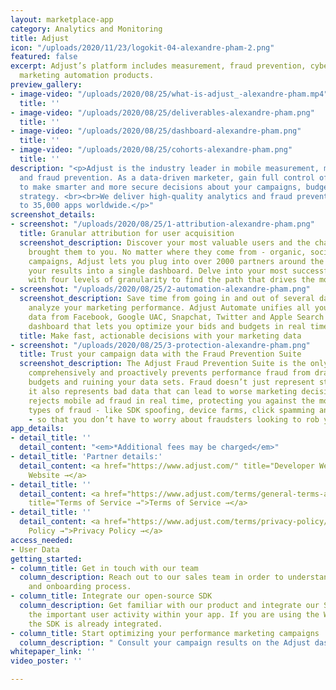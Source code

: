 ```yaml
---
layout: marketplace-app
category: Analytics and Monitoring
title: Adjust
icon: "/uploads/2020/11/23/logokit-04-alexandre-pham-2.png"
featured: false
excerpt: Adjust’s platform includes measurement, fraud prevention, cybersecurity and
  marketing automation products.
preview_gallery:
- image-video: "/uploads/2020/08/25/what-is-adjust_-alexandre-pham.mp4"
  title: ''
- image-video: "/uploads/2020/08/25/deliverables-alexandre-pham.png"
  title: ''
- image-video: "/uploads/2020/08/25/dashboard-alexandre-pham.png"
  title: ''
- image-video: "/uploads/2020/08/25/cohorts-alexandre-pham.png"
  title: ''
description: "<p>Adjust is the industry leader in mobile measurement, marketing automation
  and fraud prevention. As a data-driven marketer, gain full control of your data
  to make smarter and more secure decisions about your campaigns, budgets and app
  strategy. <br><br>We deliver high-quality analytics and fraud prevention solutions
  to 35,000 apps worldwide.</p>"
screenshot_details:
- screenshot: "/uploads/2020/08/25/1-attribution-alexandre-pham.png"
  title: Granular attribution for user acquisition
  screenshot_description: Discover your most valuable users and the channels that
    brought them to you. No matter where they come from - organic, social or paid
    campaigns, Adjust lets you plug into over 2000 partners around the world and filter
    your results into a single dashboard. Delve into your most successful campaigns
    with four levels of granularity to find the path that drives the most success.
- screenshot: "/uploads/2020/08/25/2-automation-alexandre-pham.png"
  screenshot_description: Save time from going in and out of several dashboards to
    analyze your marketing performance. Adjust Automate unifies all your campaign
    data from Facebook, Google UAC, Snapchat, Twitter and Apple Search ads in a single
    dashboard that lets you optimize your bids and budgets in real time.
  title: Make fast, actionable decisions with your marketing data
- screenshot: "/uploads/2020/08/25/3-protection-alexandre-pham.png"
  title: Trust your campaign data with the Fraud Prevention Suite
  screenshot_description: The Adjust Fraud Prevention Suite is the only solution that
    comprehensively and proactively prevents performance fraud from draining your
    budgets and ruining your data sets. Fraud doesn’t just represent stolen money,
    it also represents bad data that can lead to worse marketing decisions. Adjust
    rejects mobile ad fraud in real time, protecting you against the most advanced
    types of fraud - like SDK spoofing, device farms, click spamming and click injection
    - so that you don’t have to worry about fraudsters looking to rob you blind.
app_details:
- detail_title: ''
  detail_content: "<em>*Additional fees may be charged</em>"
- detail_title: 'Partner details:'
  detail_content: <a href="https://www.adjust.com/" title="Developer Website →">Developer
    Website →</a>
- detail_title: ''
  detail_content: <a href="https://www.adjust.com/terms/general-terms-and-conditions/"
    title="Terms of Service →">Terms of Service →</a>
- detail_title: ''
  detail_content: <a href="https://www.adjust.com/terms/privacy-policy/" title="Privacy
    Policy →">Privacy Policy →</a>
access_needed:
- User Data
getting_started:
- column_title: Get in touch with our team
  column_description: Reach out to our sales team in order to understand our pricing
    and onboarding process.
- column_title: Integrate our open-source SDK
  column_description: Get familiar with our product and integrate our SDK to measure
    the important user activity within your app. If you are using the Wunder Whitelabel-App,
    the SDK is already integrated.
- column_title: Start optimizing your performance marketing campaigns
  column_description: " Consult your campaign results on the Adjust dashboard."
whitepaper_link: ''
video_poster: ''

---
```

